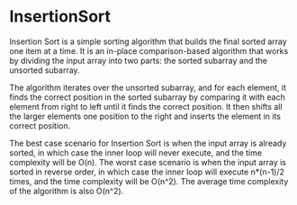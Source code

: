 # InsertionSort

Insertion Sort is a simple sorting algorithm that builds the final sorted array one item at a time. It is an in-place comparison-based algorithm that works by dividing the input array into two parts: the sorted subarray and the unsorted subarray.

The algorithm iterates over the unsorted subarray, and for each element, it finds the correct position in the sorted subarray by comparing it with each element from right to left until it finds the correct position. It then shifts all the larger elements one position to the right and inserts the element in its correct position.

The best case scenario for Insertion Sort is when the input array is already sorted, in which case the inner loop will never execute, and the time complexity will be O(n). The worst case scenario is when the input array is sorted in reverse order, in which case the inner loop will execute n*(n-1)/2 times, and the time complexity will be O(n^2). The average time complexity of the algorithm is also O(n^2).
